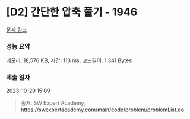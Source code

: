 # [D2] 간단한 압축 풀기 - 1946 

[문제 링크](https://swexpertacademy.com/main/code/problem/problemDetail.do?contestProbId=AV5PmkDKAOMDFAUq) 

### 성능 요약

메모리: 18,576 KB, 시간: 113 ms, 코드길이: 1,341 Bytes

### 제출 일자

2023-10-29 15:09



> 출처: SW Expert Academy, https://swexpertacademy.com/main/code/problem/problemList.do